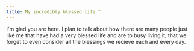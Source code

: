 ```yaml
---
title: My incredibly blessed life "
---
```


I'm glad you are here. I plan to talk about how there are many people just like me that have had a very blessed life and are to busy living it, that we forget to even consider all the blessings we recieve each and every day.

